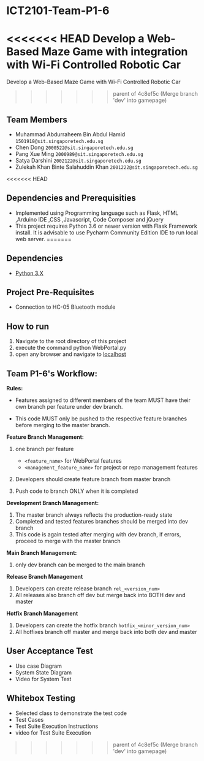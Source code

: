# ICT2101-Team-P1-6
<<<<<<< HEAD
Develop a Web-Based Maze Game with integration with Wi-Fi Controlled Robotic Car
=======
Develop a Web-Based Maze Game with Wi-Fi Controlled Robotic Car
>>>>>>> parent of 4c8ef5c (Merge branch 'dev' into gamepage)

## Team Members
- Muhammad Abdurraheem Bin Abdul Hamid  `1501918@sit.singaporetech.edu.sg`
- Chen Dong  `2000522@sit.singaporetech.edu.sg`
- Pang Xue Ming  `2000989@sit.singaporetech.edu.sg`
- Satya Darshini   `2002122@sit.singaporetech.edu.sg`
- Zulekah Khan Binte Salahuddin Khan `2001222@sit.singaporetech.edu.sg`

<<<<<<< HEAD
## Dependencies and Prerequisities
- Implemented using Programming language such as Flask, HTML ,Arduino IDE ,CSS ,Javascript, Code Composer and jQuery
- This project requires Python 3.6 or newer version with Flask Framework install. It is advisable to use Pycharm Community Edition IDE to run local web server.
=======
## Dependencies

- [Python 3.X](https://www.python.org/downloads/)

## Project Pre-Requisites

- Connection to HC-05 Bluetooth module

## How to run
1. Navigate to the root directory of this project
2. execute the command python WebPortal.py
3. open any browser and navigate to [localhost](http://127.0.0.1:5000/)

## Team P1-6's Workflow:
**Rules:**

- Features assigned to different members of the team MUST have their own branch per feature under dev branch.

- This code MUST only be pushed to the respective feature branches before merging to the master branch.

**Feature Branch Management:**
1. one branch per feature
    - `<feature_name>` for WebPortal features
    - `<management_feature_name>` for project or repo management features 

2. Developers should create feature branch from master branch
3. Push code to branch ONLY when it is completed 

**Development Branch Management:**
1. The master branch always reflects the production-ready state
2. Completed and tested features branches should be merged into dev branch
3. This code is again tested after merging with dev branch, if errors, proceed to merge with  the master branch

**Main Branch Management:**
1. only dev branch can be merged to the main branch

**Release Branch Management**
1. Developers can create release branch `rel_<version_num>`
2. All releases also branch off dev but merge back into BOTH dev and master

**Hotfix Branch Management**
1. Developers can create the hotfix branch `hotfix_<minor_version_num>`
2. All hotfixes branch off master and merge back into both dev and master

## User Acceptance Test
- Use case Diagram
- System State Diagram
- Video for System Test

## Whitebox Testing
- Selected class to demonstrate the test code
- Test Cases
- Test Suite Execution Instructions
- video for Test Suite Execution



>>>>>>> parent of 4c8ef5c (Merge branch 'dev' into gamepage)
